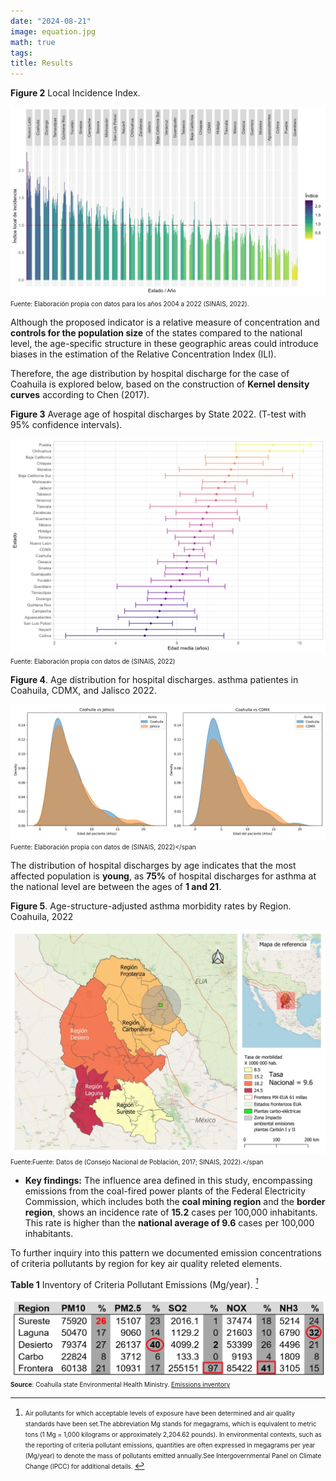 ```yaml
---
date: "2024-08-21"
image: equation.jpg
math: true
tags:
title: Results
---
```


**Figure 2** Local Incidence Index.

![](./images/ill.jpg)
<span style="font-size: 10px;">Fuente: Elaboración propia con datos para los años 2004 a 2022 (SINAIS, 2022).</span> 


Although the proposed indicator is a relative measure of concentration and **controls for the population size** of the states compared to the national level, the age-specific structure in these geographic areas could introduce biases in the estimation of the Relative Concentration Index (ILI).

Therefore, the age distribution by hospital discharge for the case of Coahuila is explored below, based on the construction of **Kernel density curves** according to Chen (2017).



**Figure  3** Average age of hospital discharges by State 2022. (T-test with 95% confidence intervals).

![](./images/asma_test.jpg)
<span style="font-size: 10px;">Fuente: Elaboración propia con datos de (SINAIS, 2022)</span> 


**Figure 4**. Age distribution for hospital discharges. asthma patientes in Coahuila, CDMX, and Jalisco 2022.


![](./images/edad_asma_comparison.jpg)
<span style="font-size: 10px;">Fuente: Elaboración propia con datos de (SINAIS, 2022)</span

The distribution of hospital discharges by age indicates that the most affected population is **young**, as **75%** of hospital discharges for asthma at the national level are between the ages of **1 and 21**.


**Figure 5**. Age-structure-adjusted asthma morbidity rates
by Region.  Coahuila, 2022

![](./images/Regiones_v3.jpeg)
<span style="font-size: 10px;">Fuente:Fuente: Datos de (Consejo Nacional de Población, 2017; SINAIS, 2022).</span


* **Key findings:**  The influence area defined in this study, encompassing emissions from the coal-fired power plants of the Federal Electricity Commission, which includes both the **coal mining region** and the **border region**, shows an incidence rate of **15.2** cases per 100,000 inhabitants. This rate is higher than the **national average of 9.6** cases per 100,000 inhabitants. 


To further inquiry  into this pattern we documented emission concentrations of criteria pollutants by region for key air quality releted elements.

**Table 1** Inventory of Criteria Pollutant Emissions (Mg/year). <cite>[^2]</cite>

[^2]:  <span style="font-size: 10px;">Air pollutants for which acceptable levels of exposure have been determined and air quality standards have been set.The abbreviation Mg stands for megagrams, which is equivalent to metric tons (1 Mg = 1,000 kilograms or approximately 2,204.62 pounds). In environmental contexts, such as the reporting of criteria pollutant emissions, quantities are often expressed in megagrams per year (Mg/year) to denote the mass of pollutants emitted annually.See Intergovernmental Panel on Climate Change (IPCC) for additional details. </span> 

![](./images/table.jpg)
 <span style="font-size: 10px;">**Source**: Coahuila state Environmental Health Ministry. [Emissions inventory](https://sma.gob.mx/sga-inventario-de-emisiones-ano-base-2014/)</span> 


